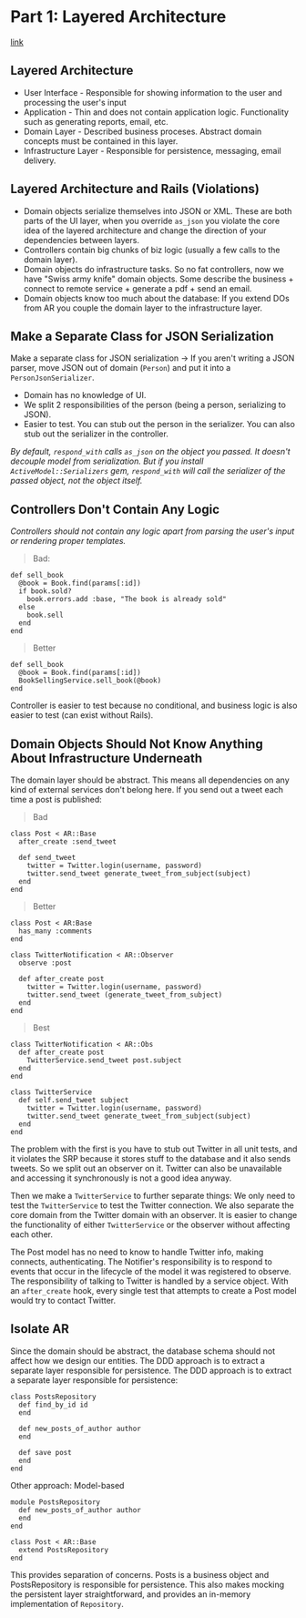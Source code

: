 # Part 1: Layered Architecture
[link](http://www.sitepoint.com/ddd-for-rails-developers-part-1-layered-architecture/)

## Layered Architecture

- User Interface - Responsible for showing information to the user and processing the user's input
- Application - Thin and does not contain application logic. Functionality such as generating reports, email, etc.
- Domain Layer - Described business proceses. Abstract domain concepts must be contained in this layer.
- Infrastructure Layer - Responsible for persistence, messaging, email delivery.

## Layered Architecture and Rails (Violations)

- Domain objects serialize themselves into JSON or XML. These are both parts of the UI layer, when you override `as_json` you violate the core idea of the layered architecture and change the direction of your dependencies between layers.
- Controllers contain big chunks of biz logic (usually a few calls to the domain layer).
- Domain objects do infrastructure tasks. So no fat controllers, now we have "Swiss army knife" domain objects. Some describe the business + connect to remote service + generate a pdf + send an email.
- Domain objects know too much about the database: If you extend DOs from AR you couple the domain layer to the infrastructure layer.

## Make a Separate Class for JSON Serialization

Make a separate class for JSON serialization -> If you aren't writing a JSON parser, move JSON out of domain (`Person`) and put it into a `PersonJsonSerializer`.

- Domain has no knowledge of UI.
- We split 2 responsibilities of the person (being a person, serializing to JSON).
- Easier to test. You can stub out the person in the serializer. You can also stub out the serializer in the controller.

*By default, `respond_with` calls `as_json` on the object you passed. It doesn't decouple model from serialization. But if you install `ActiveModel::Serializers` gem, `respond_with` will call the serializer of the passed object, not the object itself.*

## Controllers Don't Contain Any Logic

*Controllers should not contain any logic apart from parsing the user's input or rendering proper templates.*

> Bad:

    def sell_book
      @book = Book.find(params[:id])
      if book.sold?
        book.errors.add :base, "The book is already sold"
      else
        book.sell
      end
    end

> Better

    def sell_book
      @book = Book.find(params[:id])
      BookSellingService.sell_book(@book)
    end

Controller is easier to test because no conditional, and business logic is also easier to test (can exist without Rails).

## Domain Objects Should Not Know Anything About Infrastructure Underneath

The domain layer should be abstract. This means all dependencies on any kind of external services don't belong here. If you send out a tweet each time a post is published:

> Bad

    class Post < AR::Base
      after_create :send_tweet

      def send_tweet
        twitter = Twitter.login(username, password)
        twitter.send_tweet generate_tweet_from_subject(subject)
      end
    end

> Better

    class Post < AR:Base
      has_many :comments
    end

    class TwitterNotification < AR::Observer
      observe :post

      def after_create post
        twitter = Twitter.login(username, password)
        twitter.send_tweet (generate_tweet_from_subject)
      end
    end

> Best

    class TwitterNotification < AR::Obs
      def after_create post
        TwitterService.send_tweet post.subject
      end
    end

    class TwitterService
      def self.send_tweet subject
        twitter = Twitter.login(username, password)
        twitter.send_tweet generate_tweet_from_subject(subject)
      end
    end

The problem with the first is you have to stub out Twitter in all unit tests, and it violates the SRP because it stores stuff to the database and it also sends tweets. So we split out an observer on it. Twitter can also be unavailable and accessing it synchronously is not a good idea anyway.

Then we make a `TwitterService` to further separate things: We only need to test the `TwitterService` to test the Twitter connection. We also separate the core domain from the Twitter domain with an observer. It is easier to change the functionality of either `TwitterService` or the observer without affecting each other.

The Post model has no need to know to handle Twitter info, making connects, authenticating. The Notifier's responsibility is to respond to events that occur in the lifecycle of the model it was registered to observe. The responsibility of talking to Twitter is handled by a service object. With an `after_create` hook, every single test that attempts to create a Post model would try to contact Twitter.

## Isolate AR

Since the domain should be abstract, the database schema should not affect how we design our entities. The DDD approach is to extract a separate layer responsible for persistence. The DDD approach is to extract a separate layer responsible for persistence:

    class PostsRepository
      def find_by_id id
      end

      def new_posts_of_author author
      end

      def save post
      end
    end

Other approach: Model-based

    module PostsRepository
      def new_posts_of_author author
      end
    end

    class Post < AR::Base
      extend PostsRepository
    end

This provides separation of concerns. Posts is a business object and PostsRepository is responsible for persistence. This also makes mocking the persistent layer straightforward, and provides an in-memory implementation of `Repository`.
